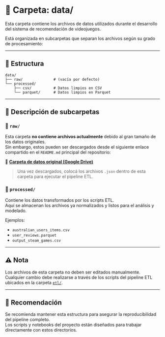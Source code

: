 # 📂 Carpeta: data/

Esta carpeta contiene los archivos de datos utilizados durante el desarrollo del sistema de recomendación de videojuegos.

Está organizada en subcarpetas que separan los archivos según su grado de procesamiento:

---

## 📁 Estructura

```
data/
├── raw/              # (vacía por defecto)
└── processed/
    ├── csv/          # Datos limpios en CSV
    └── parquet/      # Datos limpios en Parquet

```

---

## 📄 Descripción de subcarpetas


### 🔸 `raw/`  
Esta carpeta **no contiene archivos actualmente** debido al gran tamaño de los datos originales.  
Sin embargo, estos pueden ser descargados desde el siguiente enlace compartido en el `README.md` principal del repositorio:

📁 **[Carpeta de datos original (Google Drive)](https://drive.google.com/drive/folders/1HqBG2-sUkz_R3h1dZU5F2uAzpRn7BSpj)**

> Una vez descargados, colocá los archivos `.json` dentro de esta carpeta para ejecutar el pipeline ETL.


### 🔸 `processed/`
Contiene los datos transformados por los scripts ETL.  
Aquí se almacenan los archivos ya normalizados y listos para el análisis y modelado.

Ejemplos:
- `australian_users_items.csv`
- `user_reviews.parquet`
- `output_steam_games.csv`

---

## ⚠️ Nota

Los archivos de esta carpeta no deben ser editados manualmente.  
Cualquier cambio debe realizarse a través de los scripts del pipeline ETL ubicados en la carpeta [`etl/`](../../etl/).

---

## 📌 Recomendación

Se recomienda mantener esta estructura para asegurar la reproducibilidad del pipeline completo.  
Los scripts y notebooks del proyecto están diseñados para trabajar directamente con estos directorios.
